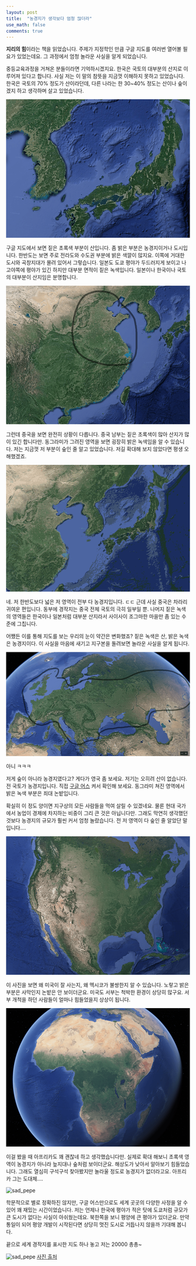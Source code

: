 ```yaml
---
layout: post
title:  "농경지가 생각보다 엄청 많더라"
use_math: false
comments: true
---
```


**지리의 힘**이라는 책을 읽었습니다.
주제가 지정학인 만큼 구글 지도를 여러번 열어볼 필요가 있었는데요.
그 과정에서 엄청 놀라운 사실을 알게 되었습니다.

중등교육과정을 거쳐온 분들이라면 기억하시겠지요.
한국은 국토의 대부분의 산지로 이루어져 있다고 합니다.
사실 저는 이 말의 참뜻을 지금껏 이해하지 못하고 있었습니다.
한국은 국토의 70% 정도가 산이라던데, 다른 나라는 한 30~40% 정도는 산이나 숲이겠지 하고 생각하며 살고 있었습니다.

![satellite_korea_japan](/assets/images/misc_01/satellite_korea_japan.png)

구글 지도에서 보면 짙은 초록색 부분이 산입니다.
좀 밝은 부분은 농경지이거나 도시입니다.
한반도는 보면 주로 전라도와 수도권 부분에 밝은 색깔이 많지요.
이쪽에 거대한 도시와 곡창지대가 몰려 있어서 그렇습니다.
일본도 도쿄 평야가 두드러지게 보이고 나고야쪽에 평야가 있긴 하지만 대부분 면적이 짙은 녹색입니다.
일본이나 한국이나 국토의 대부분이 산지임은 분명합니다.

![china_huge_bright_green](/assets/images/misc_01/china_huge_bright_green.png)

그런데 중국을 보면 완전히 상황이 다릅니다.
중국 남부는 짙은 초록색이 많아 산지가 많이 있긴 합니다만.
동그라미가 그려진 영역을 보면 굉장히 밝은 녹색임을 알 수 있습니다.
저는 지금껏 저 부분이 숲인 줄 알고 있었습니다.
저길 확대해 보지 않았다면 평생 오해했겠죠.

![china_huge_bright_green](/assets/images/misc_01/zoom_up_to_china.gif)

네.
저 한반도보다 넓은 저 영역이 전부 다 농경지입니다. ㄷㄷ
근데 사실 중국은 차라리 귀여운 편입니다.
동부에 경작지는 중국 전체 국토의 극히 일부일 뿐.
나머지 짙은 녹색의 영역들은 한국이나 일본처럼 대부분 산지라서 사이사이 조그마한 마을만 좀 있는 수준에 그칩니다.

어쨌든 이를 통해 지도를 보는 우리의 눈이 약간은 변화했죠?
짙은 녹색은 산, 밝은 녹색은 농경지이다.
이 사실을 마음에 새기고 지구본을 돌려보면 놀라운 사실을 알게 됩니다.

![bright_green_in_europe](/assets/images/misc_01/bright_green_in_europe.png)

아니 ㅋㅋㅋ

저게 숲이 아니라 농경지였다고?
게다가 영국 좀 보세요.
저기는 오히려 산이 없습니다.
전 국토가 농경지입니다.
직접 [구글 어스](https://earth.google.com) 켜서 확인해 보세요.
동그라미 쳐진 영역에서 밝은 녹색 부분은 죄대 논밭입니다.

확실히 이 정도 양이면 지구상의 모든 사람들을 먹여 살릴 수 있겠네요.
물론 현대 국가에서 농업이 경제에 차지하는 비중이 그리 큰 것은 아닙니다만.
그래도 막연히 생각했던 것보다 농경지의 규모가 훨씬 커서 엄청 놀랐습니다.
전 저 영역이 다 숲인 줄 알았단 말입니다….

![bright_green_in_north_america](/assets/images/misc_01/bright_green_in_north_america.png)

이 사진을 보면 왜 미국이 잘 사는지, 왜 멕시코가 불쌍한지 알 수 있습니다.
노랗고 밝은 부분은 사막인지 논밭은 안 보이더군요.
미국도 서부는 척박한 환경이 상당히 많구요.
서부 개척을 하던 사람들이 얼마나 힘들었을지 상상이 됩니다.

![bright_green_in_north_afirca](/assets/images/misc_01/bright_green_in_north_afirca.png)

이걸 봤을 때 아프리카도 꽤 괜찮네 하고 생각했습니다만.
실제로 확대 해보니 초록색 영역이 농경지가 아니라 늪지대나 숲처럼 보이더군요.
해상도가 낮아서 알아보기 힘들었습니다.
그래도 열심히 구석구석 찾아봤지만 놀라울 정도로 농경지가 없더라고요.
아프리카 그는 도대체….

![sad_pepe](https://img1.daumcdn.net/thumb/R720x0.q80/?scode=mtistory2&fname=http%3A%2F%2Fcfile25.uf.tistory.com%2Fimage%2F2712484255E46EF4130A55)

학문적으로 별로 정확하진 않지만, 구글 어스만으로도 세계 곳곳의 다양한 사정을 알 수 있어 꽤 재밌는 시간이었습니다.
저는 언제나 한국에 평야가 적은 탓에 도쿄처럼 규모가 큰 도시가 없다는 사실이 아쉬웠는데요.
북한쪽을 보니 평양에 큰 평야가 있더군요.
만약 통일이 되어 평양 개발이 시작된다면 상당히 멋진 도시로 거듭나지 않을까 기대해 봅니다.

끝으로 세계 경작지를 표시한 지도 하나 놓고 저는 20000 총총~

![sad_pepe](https://img.joemonster.org/images/vad/img_43262/0f37b7e2221ba259f3cd86cb2478b5b6.png)
[사진 출처](https://pin.it/5ihNvbS)
